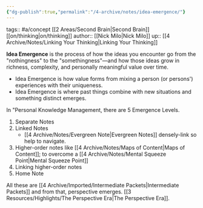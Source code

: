 ```yaml
---
{"dg-publish":true,"permalink":"/4-archive/notes/idea-emergence/"}
---
```


tags:: #a/concept [[2 Areas/Second Brain\|Second Brain]] [[on/thinking\|on/thinking]] 
author:: [[Nick Milo\|Nick Milo]]
up:: [[4 Archive/Notes/Linking Your Thinking\|Linking Your Thinking]]

**Idea Emergence** is the process of how the ideas you encounter go from the "nothingness" to the "somethingness"—and how those ideas grow in richness, complexity, and personally meaningful value over time.

- Idea Emergence is how value forms from mixing a person (or persons') experiences with their uniqueness. 
- Idea Emergence is where past things combine with new situations and something distinct emerges.

In "Personal Knowledge Management, there are 5 Emergence Levels.

1. Separate Notes
2. Linked Notes
	- [[4 Archive/Notes/Evergreen Note\|Evergreen Notes]] densely-link so help to navigate.
3. Higher-order notes like [[4 Archive/Notes/Maps of Content\|Maps of Content]]; to overcome a [[4 Archive/Notes/Mental Squeeze Point\|Mental Squeeze Point]]
4. Linking higher-order notes
5. Home Note

All these are [[4 Archive/Imported/Intermediate Packets\|Intermediate Packets]] and from that, perspective emerges. [[3 Resources/Highlights/The Perspective Era\|The Perspective Era]].
